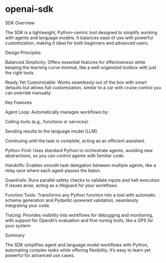 # openai-sdk
SDK Overview

The SDK is a lightweight, Python-centric tool designed to simplify working with agents and language models. It balances ease of use with powerful customization, making it ideal for both beginners and advanced users.

Design Principles





Balanced Simplicity: Offers essential features for effectiveness while keeping the learning curve minimal, like a well-organized toolbox with just the right tools.



Ready Yet Customizable: Works seamlessly out of the box with smart defaults but allows full customization, similar to a car with cruise control you can override manually.

Key Features





Agent Loop: Automatically manages workflows by:





Calling tools (e.g., functions or services).



Sending results to the language model (LLM).



Continuing until the task is complete, acting as an efficient assistant.



Python-First: Uses standard Python to orchestrate agents, avoiding new abstractions, so you can control agents with familiar code.



Handoffs: Enables smooth task delegation between multiple agents, like a relay race where each agent passes the baton.



Guardrails: Runs parallel safety checks to validate inputs and halt execution if issues arise, acting as a lifeguard for your workflows.



Function Tools: Transforms any Python function into a tool with automatic schema generation and Pydantic-powered validation, seamlessly integrating your code.



Tracing: Provides visibility into workflows for debugging and monitoring, with support for OpenAI’s evaluation and fine-tuning tools, like a GPS for your system.

Summary

The SDK simplifies agent and language model workflows with Python, automating complex tasks while offering flexibility. It’s easy to learn yet powerful for advanced use cases.
